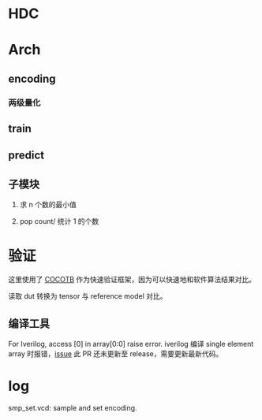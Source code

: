 # HDC


# Arch

## encoding

### 两级量化

## train



## predict



## 子模块

1. 求 n 个数的最小值


2. pop count/ 统计 1 的个数


# 验证

这里使用了 <a href="">COCOTB</a> 作为快速验证框架，因为可以快速地和软件算法结果对比。

读取 dut 转换为 tensor 与 reference model 对比。

## 编译工具

For Iverilog, access [0] in array[0:0] raise error.
iverilog 编译 single element array 时报错，<a href="https://github.com/steveicarus/iverilog/pull/1115">issue</a> 此 PR 还未更新至 release，需要更新最新代码。

# log
smp_set.vcd: sample and set encoding.

